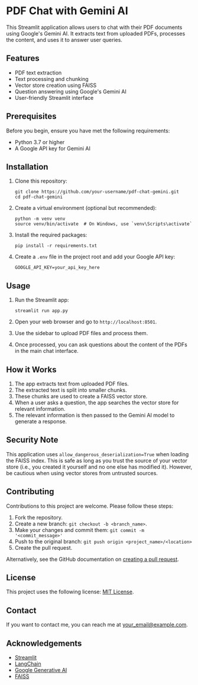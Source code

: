 # PDF Chat with Gemini AI

This Streamlit application allows users to chat with their PDF documents using Google's Gemini AI. It extracts text from uploaded PDFs, processes the content, and uses it to answer user queries.

## Features

- PDF text extraction
- Text processing and chunking
- Vector store creation using FAISS
- Question answering using Google's Gemini AI
- User-friendly Streamlit interface

## Prerequisites

Before you begin, ensure you have met the following requirements:

- Python 3.7 or higher
- A Google API key for Gemini AI

## Installation

1. Clone this repository:
   ```
   git clone https://github.com/your-username/pdf-chat-gemini.git
   cd pdf-chat-gemini
   ```

2. Create a virtual environment (optional but recommended):
   ```
   python -m venv venv
   source venv/bin/activate  # On Windows, use `venv\Scripts\activate`
   ```

3. Install the required packages:
   ```
   pip install -r requirements.txt
   ```

4. Create a `.env` file in the project root and add your Google API key:
   ```
   GOOGLE_API_KEY=your_api_key_here
   ```

## Usage

1. Run the Streamlit app:
   ```
   streamlit run app.py
   ```

2. Open your web browser and go to `http://localhost:8501`.

3. Use the sidebar to upload PDF files and process them.

4. Once processed, you can ask questions about the content of the PDFs in the main chat interface.

## How it Works

1. The app extracts text from uploaded PDF files.
2. The extracted text is split into smaller chunks.
3. These chunks are used to create a FAISS vector store.
4. When a user asks a question, the app searches the vector store for relevant information.
5. The relevant information is then passed to the Gemini AI model to generate a response.

## Security Note

This application uses `allow_dangerous_deserialization=True` when loading the FAISS index. This is safe as long as you trust the source of your vector store (i.e., you created it yourself and no one else has modified it). However, be cautious when using vector stores from untrusted sources.

## Contributing

Contributions to this project are welcome. Please follow these steps:

1. Fork the repository.
2. Create a new branch: `git checkout -b <branch_name>`.
3. Make your changes and commit them: `git commit -m '<commit_message>'`
4. Push to the original branch: `git push origin <project_name>/<location>`
5. Create the pull request.

Alternatively, see the GitHub documentation on [creating a pull request](https://help.github.com/articles/creating-a-pull-request/).

## License

This project uses the following license: [MIT License](https://opensource.org/licenses/MIT).

## Contact

If you want to contact me, you can reach me at <your_email@example.com>.

## Acknowledgements

- [Streamlit](https://streamlit.io/)
- [LangChain](https://github.com/hwchase17/langchain)
- [Google Generative AI](https://ai.google/discover/generativeai/)
- [FAISS](https://github.com/facebookresearch/faiss)